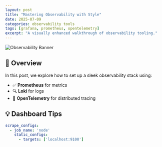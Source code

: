 ```yaml
---
layout: post
title: "Mastering Observability with Style"
date: 2025-07-09
categories: observability tools
tags: [grafana, prometheus, opentelemetry]
excerpt: "A visually enhanced walkthrough of observability tooling."
---
```


![Observability Banner](assets/images/observability-banner.png)

## 🎯 Overview

In this post, we explore how to set up a sleek observability stack using:

- ✅ **Prometheus** for metrics
- 🔍 **Loki** for logs
- 🧵 **OpenTelemetry** for distributed tracing

## 💡 Dashboard Tips

```yaml
scrape_configs:
  - job_name: 'node'
    static_configs:
      - targets: ['localhost:9100']
